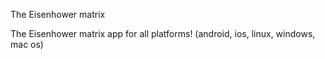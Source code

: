 The Eisenhower matrix

The Eisenhower matrix app for all platforms! (android, ios, linux, windows, mac os)

